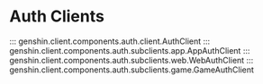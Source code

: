 # Auth Clients

::: genshin.client.components.auth.client.AuthClient
::: genshin.client.components.auth.subclients.app.AppAuthClient
::: genshin.client.components.auth.subclients.web.WebAuthClient
::: genshin.client.components.auth.subclients.game.GameAuthClient
